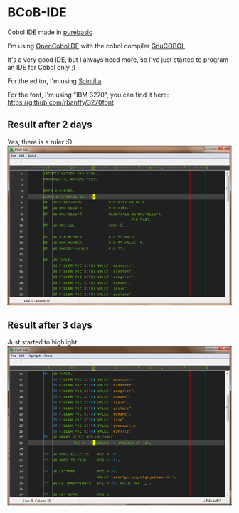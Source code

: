 # BCoB-IDE
Cobol IDE made in [purebasic](https://www.purebasic.com/)

I'm using [OpenCobolIDE](http://opencobolide.readthedocs.io/) with the cobol compiler [GnuCOBOL](https://sourceforge.net/projects/open-cobol/).

It's a very good IDE, but I always need more, so I've just started to program an IDE for Cobol only ;)

For the editor, I'm using [Scintilla](http://www.scintilla.org/)

For the font, I'm using "IBM 3270", you can find it here: https://github.com/rbanffy/3270font

## Result after 2 days
Yes, there is a ruler :D
![Screenshot](https://github.com/flaith-nycd/bcob-ide/blob/master/Screenshot.png)
## Result after 3 days
Just started to highlight
![Screenshot](https://github.com/flaith-nycd/bcob-ide/blob/master/Screenshot_2.png)
